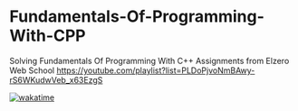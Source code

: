 # Fundamentals-Of-Programming-With-CPP
Solving Fundamentals Of Programming With C++ Assignments from Elzero Web School https://youtube.com/playlist?list=PLDoPjvoNmBAwy-rS6WKudwVeb_x63EzgS

[![wakatime](https://wakatime.com/badge/github/Ibrahim0Salah/Fundamentals-Of-Programming-With-CPP.svg)](https://wakatime.com/badge/github/Ibrahim0Salah/Fundamentals-Of-Programming-With-CPP)

